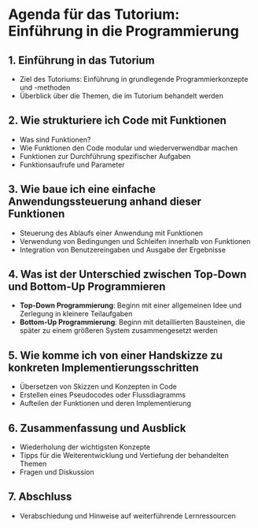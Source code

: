 # Agenda für das Tutorium: Einführung in die Programmierung

## 1. Einführung in das Tutorium

- Ziel des Tutoriums: Einführung in grundlegende Programmierkonzepte und -methoden
- Überblick über die Themen, die im Tutorium behandelt werden

## 2. Wie strukturiere ich Code mit Funktionen

- Was sind Funktionen?
- Wie Funktionen den Code modular und wiederverwendbar machen
- Funktionen zur Durchführung spezifischer Aufgaben
- Funktionsaufrufe und Parameter

## 3. Wie baue ich eine einfache Anwendungssteuerung anhand dieser Funktionen

- Steuerung des Ablaufs einer Anwendung mit Funktionen
- Verwendung von Bedingungen und Schleifen innerhalb von Funktionen
- Integration von Benutzereingaben und Ausgabe der Ergebnisse

## 4. Was ist der Unterschied zwischen Top-Down und Bottom-Up Programmieren

- **Top-Down Programmierung**: Beginn mit einer allgemeinen Idee und Zerlegung in kleinere Teilaufgaben
- **Bottom-Up Programmierung**: Beginn mit detaillierten Bausteinen, die später zu einem größeren System zusammengesetzt
  werden

## 5. Wie komme ich von einer Handskizze zu konkreten Implementierungsschritten

- Übersetzen von Skizzen und Konzepten in Code
- Erstellen eines Pseudocodes oder Flussdiagramms
- Aufteilen der Funktionen und deren Implementierung

## 6. Zusammenfassung und Ausblick

- Wiederholung der wichtigsten Konzepte
- Tipps für die Weiterentwicklung und Vertiefung der behandelten Themen
- Fragen und Diskussion

## 7. Abschluss

- Verabschiedung und Hinweise auf weiterführende Lernressourcen
